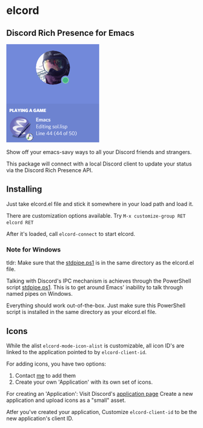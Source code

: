 # elcord
## Discord Rich Presence for Emacs

![](images/elcord-preview.png)

Show off your emacs-savy ways to all your Discord friends and strangers.

This package will connect with a local Discord client to update your status via the Discord Rich Presence API.

## Installing

Just take elcord.el file and stick it somewhere in your load path and load it.

There are customization options available.
Try
`M-x customize-group RET elcord RET`

After it's loaded, call `elcord-connect` to start elcord.

### Note for Windows

tldr: Make sure that the [stdpipe.ps1](stdpipe.ps1) is in the same directory as the elcord.el file.

Talking with Discord's IPC mechanism is achieves through the PowerShell script [stdpipe.ps1](stdpipe.ps1). This is to get around Emacs' inability to talk through named pipes on Windows.

Everything should work out-of-the-box. Just make sure this PowerShell script is installed in the same directory as your elcord.el file.


## Icons

While the alist `elcord-mode-icon-alist` is customizable, all icon ID's are linked to the application pointed to by `elcord-client-id`.

For adding icons, you have two options:

1. Contact [me](zulu.inuoe@gmail.com) to add them
2. Create your own 'Application' with its own set of icons.

For creating an 'Application': Visit Discord's [application page](https://discordapp.com/developers/applications/me/)
Create a new application and upload icons as a "small" asset.

Atfer you've created your application, Customize `elcord-client-id` to be the new application's client ID.
